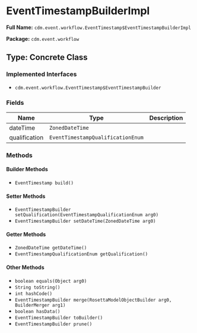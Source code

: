 # EventTimestampBuilderImpl

**Full Name:** `cdm.event.workflow.EventTimestamp$EventTimestampBuilderImpl`

**Package:** `cdm.event.workflow`

## Type: Concrete Class

### Implemented Interfaces

- `cdm.event.workflow.EventTimestamp$EventTimestampBuilder`

### Fields

| Name | Type | Description |
|------|------|-------------|
| dateTime | `ZonedDateTime` |  |
| qualification | `EventTimestampQualificationEnum` |  |

### Methods

#### Builder Methods

- `EventTimestamp build()`

#### Setter Methods

- `EventTimestampBuilder setQualification(EventTimestampQualificationEnum arg0)`
- `EventTimestampBuilder setDateTime(ZonedDateTime arg0)`

#### Getter Methods

- `ZonedDateTime getDateTime()`
- `EventTimestampQualificationEnum getQualification()`

#### Other Methods

- `boolean equals(Object arg0)`
- `String toString()`
- `int hashCode()`
- `EventTimestampBuilder merge(RosettaModelObjectBuilder arg0, BuilderMerger arg1)`
- `boolean hasData()`
- `EventTimestampBuilder toBuilder()`
- `EventTimestampBuilder prune()`

